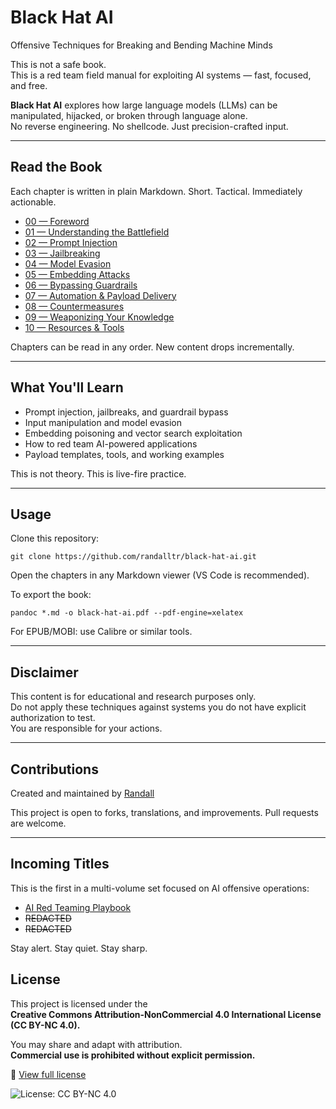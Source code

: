 # Black Hat AI  
Offensive Techniques for Breaking and Bending Machine Minds

This is not a safe book.  
This is a red team field manual for exploiting AI systems — fast, focused, and free.

**Black Hat AI** explores how large language models (LLMs) can be manipulated, hijacked, or broken through language alone.  
No reverse engineering. No shellcode. Just precision-crafted input.

---

## Read the Book

Each chapter is written in plain Markdown. Short. Tactical. Immediately actionable.

- [00 — Foreword](book/00-foreword.md)  
- [01 — Understanding the Battlefield](book/01-battlefield.md)  
- [02 — Prompt Injection](book/02-prompt-injection.md)  
- [03 — Jailbreaking](book/03-jailbreaking.md)  
- [04 — Model Evasion](book/04-model-evasion.md)  
- [05 — Embedding Attacks](book/05-embedding-attacks.md)  
- [06 — Bypassing Guardrails](book/06-bypassing-guardrails.md)  
- [07 — Automation & Payload Delivery](book/07-automation.md)  
- [08 — Countermeasures](book/08-countermeasures.md)  
- [09 — Weaponizing Your Knowledge](book/09-call-to-action.md)  
- [10 — Resources & Tools](book/10-resources.md)

Chapters can be read in any order. New content drops incrementally.

---

## What You'll Learn

- Prompt injection, jailbreaks, and guardrail bypass  
- Input manipulation and model evasion  
- Embedding poisoning and vector search exploitation  
- How to red team AI-powered applications  
- Payload templates, tools, and working examples

This is not theory. This is live-fire practice.

---

## Usage

Clone this repository:

`git clone https://github.com/randalltr/black-hat-ai.git`


Open the chapters in any Markdown viewer (VS Code is recommended).

To export the book:

`pandoc *.md -o black-hat-ai.pdf --pdf-engine=xelatex`


For EPUB/MOBI: use Calibre or similar tools.

---

## Disclaimer

This content is for educational and research purposes only.  
Do not apply these techniques against systems you do not have explicit authorization to test.  
You are responsible for your actions.

---

## Contributions

Created and maintained by [Randall](https://github.com/randalltr)

This project is open to forks, translations, and improvements. Pull requests are welcome.

---

## Incoming Titles

This is the first in a multi-volume set focused on AI offensive operations:

- [AI Red Teaming Playbook](https://github.com/randalltr/ai-red-teaming-playbook)  
- ~~REDACTED~~ 
- ~~REDACTED~~ 

Stay alert. Stay quiet. Stay sharp.

## License

This project is licensed under the  
**Creative Commons Attribution-NonCommercial 4.0 International License (CC BY-NC 4.0).**

You may share and adapt with attribution.  
**Commercial use is prohibited without explicit permission.**

🔗 [View full license](https://creativecommons.org/licenses/by-nc/4.0/)

![License: CC BY-NC 4.0](https://img.shields.io/badge/License-CC%20BY--NC%204.0-lightgrey.svg)
